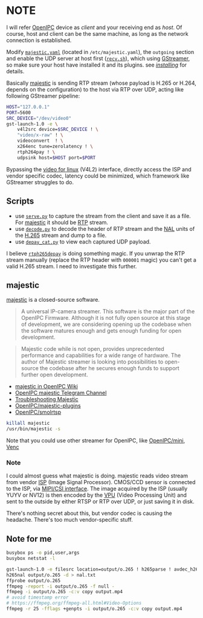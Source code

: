 # NOTE

I will refer [OpenIPC](https://openipc.org/) device as *client* and your
receiving end as *host*.  Of
 course, host and client can be the same machine,
as long as the network
 connection is established.

Modify [`majestic.yaml`](majestic.yaml) (located in `/etc/majestic.yaml`), the `outgoing` section and enable the
UDP server at host first ([`recv.sh`](recv.sh)), which using
[GStreamer](https://gstreamer.freedesktop.org/), so make sure your host have
installed it and its plugins. see
[*installing*](https://gstreamer.freedesktop.org/documentation/installing/index.html?gi-language=c)
for details.

Basically [majestic](#majestic) is sending RTP stream (whose payload is H.265 or
H.264, depends on the configuration) to the host via RTP over UDP, acting like following GStreamer pipeline:

```bash
HOST="127.0.0.1"
PORT=5600
SRC_DEVICE="/dev/video0"
gst-launch-1.0 -e \
    v4l2src device=$SRC_DEVICE ! \
    "video/x-raw" ! \
    videoconvert  ! \
    x264enc tune=zerolatency ! \
    rtph264pay ! \
    udpsink host=$HOST port=$PORT
```

Bypassing the [video for linux](https://en.wikipedia.org/wiki/Video4Linux)
(V4L2) interface, directly access the ISP and vendor specific codec, latency
could be minimized, which framework like GStreamer struggles to do.

## Scripts

- use [`serve.py`](serve.py) to capture the stream from the client and save it as
a file. For [majestic](#majestic) it should be
[RTP](https://en.wikipedia.org/wiki/Real-time_Transport_Protocol) stream.
- use [`decode.py`](decode.py) to decode the header of RTP stream and the
[NAL](https://en.wikipedia.org/wiki/Network_Abstraction_Layer) units of the
[H.265](https://en.wikipedia.org/wiki/High_Efficiency_Video_Coding) stream and dump to a file.
- use [`depay_cat.py`](depay_cat.py) to view each captured UDP payload.

I believe
[`rtph265depay`](https://gstreamer.freedesktop.org/documentation/rtp/rtph265depay.html?gi-language=c)
is doing something magic.  If you unwrap the RTP stream manually (replace the
RTP header with `000001` magic) you can't get a valid H.265 stream. I need to
investigate this further.

## majestic

[majestic](https://github.com/OpenIPC/wiki/blob/master/en/majestic-streamer.md) is a closed-source software.

> A universal IP-camera streamer. This software is the major part of the OpenIPC
Firmware. Although it is not fully open source at this stage of development, we
are considering opening up the codebase when the software matures enough and
gets enough funding for open development.

> Majestic code while is not open, provides unprecedented performance and
capabilities for a wide range of hardware. The author of Majestic streamer is
looking into possibilities to open-source the codebase after he secures enough
funds to support further open development.

- [majestic in OpenIPC Wiki](https://github.com/OpenIPC/wiki/blob/master/en/majestic-streamer.md)
- [OpenIPC majestic Telegram Channel](https://t.me/s/openipc_dev?before=105808)
- [Troubleshooting Majestic](https://github.com/OpenIPC/wiki/blob/master/en/trouble-majestic.md)
- [OpenIPC/majestic-plugins](https://github.com/OpenIPC/majestic-plugins)
- [OpenIPC/smolrtsp](https://github.com/OpenIPC/smolrtsp)

```bash
killall majestic
/usr/bin/majestic -s
```

Note that you could use other streamer for OpenIPC, like [OpenIPC/mini](https://github.com/OpenIPC/mini), [Venc](https://github.com/OpenIPC/silicon_research)

### Note

I could almost guess what majestic is doing. majestic reads video stream from
vendor [ISP](https://en.wikipedia.org/wiki/Image_processor) (Image Signal
Processor). CMOS/CCD sensor is connected to the ISP, via [MIPI/CSI
interface](https://en.wikipedia.org/wiki/Camera_Serial_Interface). The image
acquired by the ISP (usually YUYV or NV12) is then encoded by the
[VPU](https://en.wikipedia.org/wiki/Video_processing_unit) (Video Processing
Unit) and sent to the outside by either RTSP or RTP over UDP, or just saving it
in disk.

There's nothing secret about this, but vendor codec is causing the headache.
There's too much vendor-specific stuff.

## Note for me

```bash
busybox ps -o pid,user,args
busybox netstat -l
```

```bash
gst-launch-1.0 -e filesrc location=output/o.265 ! h265parse ! avdec_h265 ! videoconvert ! jpegenc ! multifilesink location=frame_%05d.jpg
h265nal output/o.265 -d > nal.txt
ffprobe output/o.265
ffmpeg -report -i output/o.265 -f null -
ffmpeg -i output/o.265 -c:v copy output.mp4
# avoid timestamp error
# https://ffmpeg.org/ffmpeg-all.html#Video-Options
ffmpeg -r 25 -fflags +genpts -i output/o.265 -c:v copy output.mp4
```
